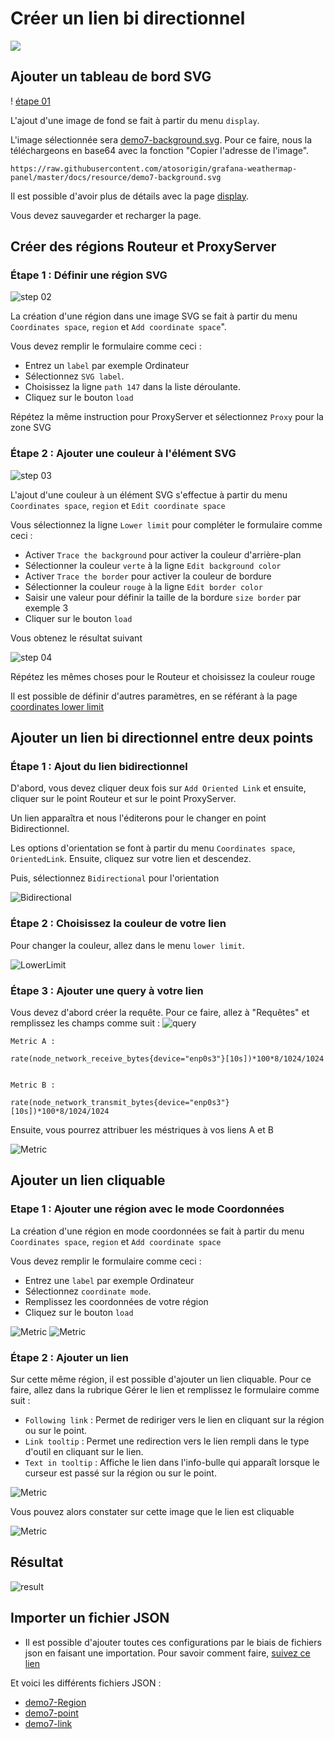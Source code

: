 # Créer un lien bi directionnel
[![](../../screenshots/other/Go-back.png)](README.md)

## Ajouter un tableau de bord SVG

! [étape 01](../../screenshots/demo/tutorial7/background.jpg)


L'ajout d'une image de fond se fait à partir du menu `display`.

L'image sélectionnée sera [demo7-background.svg](../../resource/demo7-background.svg). Pour ce faire, nous la téléchargeons en base64 avec la fonction "Copier l'adresse de l'image".


```
https://raw.githubusercontent.com/atosorigin/grafana-weathermap-panel/master/docs/resource/demo7-background.svg
```

Il est possible d'avoir plus de détails avec la page [display](../editor/display.md).

Vous devez sauvegarder et recharger la page.


## Créer des régions Routeur et ProxyServer


### Étape 1 : Définir une région SVG


![step 02](../../screenshots/demo/tutorial1/step02.jpg)


La création d'une région dans une image SVG se fait à partir du menu `Coordinates space`, `region` et `Add coordinate space`".

Vous devez remplir le formulaire comme ceci : 

- Entrez un `label` par exemple Ordinateur
- Sélectionnez `SVG label`.
- Choisissez la ligne `path 147` dans la liste déroulante.
- Cliquez sur le bouton `load`

Répétez la même instruction pour ProxyServer et sélectionnez `Proxy` pour la zone SVG

### Étape 2 : Ajouter une couleur à l'élément SVG



![step 03](../../screenshots/demo/tutorial7/LowerLimitProxy.png)



L'ajout d'une couleur à un élément SVG s'effectue à partir du menu `Coordinates space`, `region` et `Edit coordinate space`

Vous sélectionnez la ligne `Lower limit` pour compléter le formulaire comme ceci : 
 

- Activer `Trace the background` pour activer la couleur d'arrière-plan 
- Sélectionner la couleur `verte` à la ligne `Edit background color`
- Activer `Trace the border` pour activer la couleur de bordure
- Sélectionner la couleur `rouge` à la ligne `Edit border color`
- Saisir une valeur pour définir la taille de la bordure `size border` par exemple 3
- Cliquer sur le bouton `load`

Vous obtenez le résultat suivant

![step 04](../../screenshots/demo/tutorial7/ProxyBleu.png)

Répétez les mêmes choses pour le Routeur et choisissez la couleur rouge

Il est possible de définir d'autres paramètres, en se référant à la page [coordinates lower limit](../editor/coordinates-lower-limit.md) 


## Ajouter un lien bi directionnel entre deux points


### Étape 1 : Ajout du lien bidirectionnel

D'abord, vous devez cliquer deux fois sur  `Add Oriented Link` et ensuite, cliquer sur le point Routeur et sur le point ProxyServer.

Un lien apparaîtra et nous l'éditerons pour le changer en point Bidirectionnel.

Les options d'orientation se font à partir du menu `Coordinates space`, `OrientedLink`. Ensuite, cliquez sur votre lien et descendez.

Puis, sélectionnez `Bidirectional` pour l'orientation

![Bidirectional](../../screenshots/demo/tutorial7/LinkBidirectionnel.png)

### Étape 2 : Choisissez la couleur de votre lien

Pour changer la couleur, allez dans le menu `lower limit`.

![LowerLimit](../../screenshots/demo/tutorial7/LowerLimitLink.png)

### Étape 3 : Ajouter une query à votre lien

Vous devez d'abord créer la requête.
Pour ce faire, allez à "Requêtes" et remplissez les champs comme suit :
![query](../../screenshots/demo/tutorial7/query.png)



```
Metric A :

rate(node_network_receive_bytes{device="enp0s3"}[10s])*100*8/1024/1024


Metric B : 

rate(node_network_transmit_bytes{device="enp0s3"}[10s])*100*8/1024/1024
```

Ensuite, vous pourrez attribuer les méstriques à vos liens A et B

![Metric](../../screenshots/demo/tutorial7/orientedLinkMetric.png)

## Ajouter un lien cliquable

### Etape 1 : Ajouter une région avec le mode Coordonnées

La création d'une région en mode coordonnées se fait à partir du menu `Coordinates space`, `region` et `Add coordinate space`

Vous devez remplir le formulaire comme ceci : 

- Entrez une `label` par exemple Ordinateur
- Sélectionnez `coordinate mode`.
- Remplissez les coordonnées de votre région
- Cliquez sur le bouton `load`

![Metric](../../screenshots/demo/tutorial7/Cumputers.png)
![Metric](../../screenshots/demo/tutorial7/CoordonateMode.png)

### Étape 2 : Ajouter un lien

Sur cette même région, il est possible d'ajouter un lien cliquable.
Pour ce faire, allez dans la rubrique Gérer le lien et remplissez le formulaire comme suit :

- `Following link` : Permet de rediriger vers le lien en cliquant sur la région ou sur le point.
- `Link tooltip` : Permet une redirection vers le lien rempli dans le type d'outil en cliquant sur le lien.
- `Text in tooltip` : Affiche le lien dans l'info-bulle qui apparaît lorsque le curseur est passé sur la région ou sur le point.

![Metric](../../screenshots/demo/tutorial7/ManegeLink.png)

Vous pouvez alors constater sur cette image que le lien est cliquable

![Metric](../../screenshots/demo/tutorial7/Link-ConvertImage.jpg)

## Résultat

![result](../../screenshots/demo/tutorial7/demo7.png)

## Importer un fichier JSON

- Il est possible d'ajouter toutes ces configurations par le biais de fichiers json en faisant une importation. Pour savoir comment faire, [suivez ce lien](../editor/import.md)

Et voici les différents fichiers JSON :

- [demo7-Region](../../resource/demo7-region-svg.json) 
- [demo7-point](../../resource/demo7-point.json)
- [demo7-link](../../resource/demo7-link.json)
